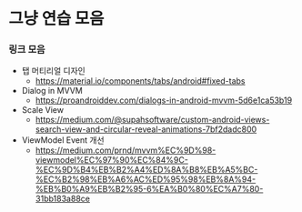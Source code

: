 # 그냥 연습 모음

### 링크 모음
- 탭 머티리얼 디자인
  - https://material.io/components/tabs/android#fixed-tabs
- Dialog in MVVM
  - https://proandroiddev.com/dialogs-in-android-mvvm-5d6e1ca53b19
- Scale View
  - https://medium.com/@supahsoftware/custom-android-views-search-view-and-circular-reveal-animations-7bf2dadc800
- ViewModel Event 개선
  - https://medium.com/prnd/mvvm%EC%9D%98-viewmodel%EC%97%90%EC%84%9C-%EC%9D%B4%EB%B2%A4%ED%8A%B8%EB%A5%BC-%EC%B2%98%EB%A6%AC%ED%95%98%EB%8A%94-%EB%B0%A9%EB%B2%95-6%EA%B0%80%EC%A7%80-31bb183a88ce
  